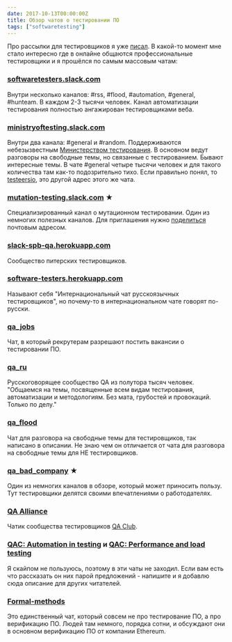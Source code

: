 ```yaml
---
date: 2017-10-13T00:00:00Z
title: Обзор чатов о тестировании ПО
tags: ["softwaretesting"]
---
```


Про рассылки для тестировщиков я уже [писал](blog/2017/08/10/lists/). В
какой-то момент мне стало интересно где в онлайне общаются профессиональные
тестировщики и я прошёлся по самым массовым чатам:

### [softwaretesters.slack.com](https://softwaretesters.slack.com/)

Внутри несколько каналов: #rss, #flood, #automation, #general, #hunteam.
В каждом 2-3 тысячи человек. Канал автоматизации тестирования полностью
ангажирован тестировщиками веба.

### [ministryoftesting.slack.com](https://ministryoftesting.slack.com/)

Внутри два канала: #general и #random. Поддерживаются небезызвестным
[Министерством тестирования](https://www.ministryoftesting.com/). В основном
ведут разговоры на свободные темы, но связанные с тестированием. Бывают
интересные темы. В чате #general четыре тысячи человек и для такого количества
там как-то подозрительно тихо. Если правильно понял, то
[testeersio](https://testersio.signup.team/), это другой адрес этого же чата.

### [mutation-testing.slack.com](https://mutation-testing.slack.com/) &#9733; 

Специализированный канал о мутационном тестировании. Один из немногих полезных
каналов. Для приглашения нужно
[поделиться](https://mutation-testing-slack.herokuapp.com/) почтовым адресом.

### [slack-spb-qa.herokuapp.com](https://slack-spb-qa.herokuapp.com/)

Сообщество питерских тестировщиков.

### [software-testers.herokuapp.com](https://software-testers.herokuapp.com/)

Называют себя "Интернациональный чат русскоязычных тестировщиков",
но почему-то в интернациональном чате говорят по-русски.

### [qa_jobs](https://t.me/qa_jobs)

Чат, в который рекрутерам разрешают постить вакансии о тестировании ПО.

### [qa_ru](https://t.me/qa_ru)

Русскоговорящее сообщество QA из полутора тысяч человек. "Общаемся на темы, посвященные всем видам тестирования, автоматизации и методологиям. Без мата, грубостей и провокаций. Только по делу."

### [qa_flood](https://t.me/qa_flood)

Чат для разговора на свободные темы для тестировщиков, так написано в описании.
Не знаю чем он отличается от чата для разговора на свободные темы для НЕ
тестировщиков.

### [qa_bad_company](https://t.me/qa_bad_company) &#9733;

Один из немногих каналов в обзоре, который может приносить пользу.
Тут тестировщики делятся своими впечатлениями о работодателях.

### [QA Alliance](https://t.me/joinchat/AAAAAD-Bi62HiQjEQ9FIqA)

Чатик сообщества тестировщиков [QA Club](https://vk.com/qa_alliance).

### [QAC: Automation in testing](http://bit.ly/test-automation-chat) и [QAC: Performance and load testing](https://join.skype.com/ivtvbl4t6r9K)

Я скайпом не пользуюсь, поэтому в эти чаты не заходил. Если вам есть что
рассказать он них парой предложений - напишите и я добавлю сюда описание для
других читателей. 

### [Formal-methods](https://gitter.im/ethereum/formal-methods)

Это единственный чат, который совсем не про тестирование ПО, а про верификацию
ПО. Людей там немного, порядка сотни, и обсуждают они в основном верификацию
ПО от компании Ethereum.
